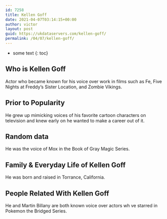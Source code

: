 ```yaml
---
id: 7258
title: Kellen Goff
date: 2021-04-07T03:14:15+00:00
author: victor
layout: post
guid: https://ukdataservers.com/kellen-goff/
permalink: /04/07/kellen-goff/
---
```


* some text
{: toc}


## Who is Kellen Goff



Actor who became known for his voice over work in films such as Fe, Five Nights at Freddy&#8217;s Sister Location, and Zombie Vikings.

                
                
                
## Prior to Popularity



He grew up mimicking voices of his favorite cartoon characters on television and knew early on he wanted to make a career out of it.

                
                
                
## Random data



He was the voice of Mox in the Book of Gray Magic Series.

                
                
                
## Family & Everyday Life of Kellen Goff



He was born and raised in Torrance, California.

                
                
                
## People Related With Kellen Goff



He and Martin Billany are both known voice over actors wh ve starred in Pokemon the Bridged Series.

                
              
            
          
          
          